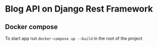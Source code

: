 # Blog API on Django Rest Framework

## Docker compose

To start app run `docker-compose up --build` in the root of the project